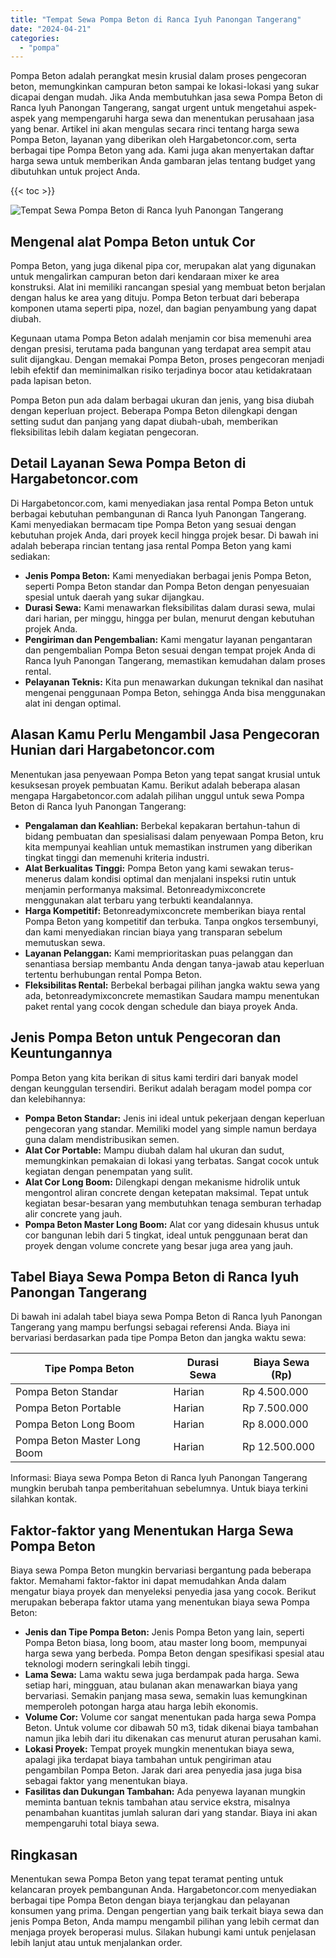 ```yaml
---
title: "Tempat Sewa Pompa Beton di Ranca Iyuh Panongan Tangerang"
date: "2024-04-21"
categories: 
  - "pompa"
---
```




Pompa Beton adalah perangkat mesin krusial dalam proses pengecoran beton, memungkinkan campuran beton sampai ke lokasi-lokasi yang sukar dicapai dengan mudah. Jika Anda membutuhkan jasa sewa Pompa Beton di Ranca Iyuh Panongan Tangerang, sangat urgent untuk mengetahui aspek-aspek yang mempengaruhi harga sewa dan menentukan perusahaan jasa yang benar. Artikel ini akan mengulas secara rinci tentang harga sewa Pompa Beton, layanan yang diberikan oleh Hargabetoncor.com, serta berbagai tipe Pompa Beton yang ada. Kami juga akan menyertakan daftar harga sewa untuk memberikan Anda gambaran jelas tentang budget yang dibutuhkan untuk project Anda.

{{< toc >}}

![Tempat Sewa Pompa Beton di Ranca Iyuh Panongan Tangerang](https://hargareadymixid.github.io/pompa/concrete-pump%20(28).png)

## Mengenal alat Pompa Beton untuk Cor

Pompa Beton, yang juga dikenal pipa cor, merupakan alat yang digunakan untuk mengalirkan campuran beton dari kendaraan mixer ke area konstruksi. Alat ini memiliki rancangan spesial yang membuat beton berjalan dengan halus ke area yang dituju. Pompa Beton terbuat dari beberapa komponen utama seperti pipa, nozel, dan bagian penyambung yang dapat diubah.

Kegunaan utama Pompa Beton adalah menjamin cor bisa memenuhi area dengan presisi, terutama pada bangunan yang terdapat area sempit atau sulit dijangkau. Dengan memakai Pompa Beton, proses pengecoran menjadi lebih efektif dan meminimalkan risiko terjadinya bocor atau ketidakrataan pada lapisan beton.

Pompa Beton pun ada dalam berbagai ukuran dan jenis, yang bisa diubah dengan keperluan project. Beberapa Pompa Beton dilengkapi dengan setting sudut dan panjang yang dapat diubah-ubah, memberikan fleksibilitas lebih dalam kegiatan pengecoran.

## Detail Layanan Sewa Pompa Beton di Hargabetoncor.com

Di Hargabetoncor.com, kami menyediakan jasa rental Pompa Beton untuk berbagai kebutuhan pembangunan di Ranca Iyuh Panongan Tangerang. Kami menyediakan bermacam tipe Pompa Beton yang sesuai dengan kebutuhan projek Anda, dari proyek kecil hingga projek besar. Di bawah ini adalah beberapa rincian tentang jasa rental Pompa Beton yang kami sediakan:

- **Jenis Pompa Beton:** Kami menyediakan berbagai jenis Pompa Beton, seperti Pompa Beton standar dan Pompa Beton dengan penyesuaian spesial untuk daerah yang sukar dijangkau.
- **Durasi Sewa:** Kami menawarkan fleksibilitas dalam durasi sewa, mulai dari harian, per minggu, hingga per bulan, menurut dengan kebutuhan projek Anda.
- **Pengiriman dan Pengembalian:** Kami mengatur layanan pengantaran dan pengembalian Pompa Beton sesuai dengan tempat projek Anda di Ranca Iyuh Panongan Tangerang, memastikan kemudahan dalam proses rental.
- **Pelayanan Teknis:** Kita pun menawarkan dukungan teknikal dan nasihat mengenai penggunaan Pompa Beton, sehingga Anda bisa menggunakan alat ini dengan optimal.

## Alasan Kamu Perlu Mengambil Jasa Pengecoran Hunian dari Hargabetoncor.com

Menentukan jasa penyewaan Pompa Beton yang tepat sangat krusial untuk kesuksesan proyek pembuatan Kamu. Berikut adalah beberapa alasan mengapa Hargabetoncor.com adalah pilihan unggul untuk sewa Pompa Beton di Ranca Iyuh Panongan Tangerang:

- **Pengalaman dan Keahlian:** Berbekal kepakaran bertahun-tahun di bidang pembuatan dan spesialisasi dalam penyewaan Pompa Beton, kru kita mempunyai keahlian untuk memastikan instrumen yang diberikan tingkat tinggi dan memenuhi kriteria industri.
- **Alat Berkualitas Tinggi:** Pompa Beton yang kami sewakan terus-menerus dalam kondisi optimal dan menjalani inspeksi rutin untuk menjamin performanya maksimal. Betonreadymixconcrete menggunakan alat terbaru yang terbukti keandalannya.
- **Harga Kompetitif:** Betonreadymixconcrete memberikan biaya rental Pompa Beton yang kompetitif dan terbuka. Tanpa ongkos tersembunyi, dan kami menyediakan rincian biaya yang transparan sebelum memutuskan sewa.
- **Layanan Pelanggan:** Kami memprioritaskan puas pelanggan dan senantiasa bersiap membantu Anda dengan tanya-jawab atau keperluan tertentu berhubungan rental Pompa Beton.
- **Fleksibilitas Rental:** Berbekal berbagai pilihan jangka waktu sewa yang ada, betonreadymixconcrete memastikan Saudara mampu menentukan paket rental yang cocok dengan schedule dan biaya proyek Anda.

## Jenis Pompa Beton untuk Pengecoran dan Keuntungannya

Pompa Beton yang kita berikan di situs kami terdiri dari banyak model dengan keunggulan tersendiri. Berikut adalah beragam model pompa cor dan kelebihannya:

- **Pompa Beton Standar:** Jenis ini ideal untuk pekerjaan dengan keperluan pengecoran yang standar. Memiliki model yang simple namun berdaya guna dalam mendistribusikan semen.
- **Alat Cor Portable:** Mampu diubah dalam hal ukuran dan sudut, memungkinkan pemakaian di lokasi yang terbatas. Sangat cocok untuk kegiatan dengan penempatan yang sulit.
- **Alat Cor Long Boom:** Dilengkapi dengan mekanisme hidrolik untuk mengontrol aliran concrete dengan ketepatan maksimal. Tepat untuk kegiatan besar-besaran yang membutuhkan tenaga semburan terhadap alir concrete yang jauh.
- **Pompa Beton Master Long Boom:** Alat cor yang didesain khusus untuk cor bangunan lebih dari 5 tingkat, ideal untuk penggunaan berat dan proyek dengan volume concrete yang besar juga area yang jauh.

## Tabel Biaya Sewa Pompa Beton di Ranca Iyuh Panongan Tangerang

Di bawah ini adalah tabel biaya sewa Pompa Beton di Ranca Iyuh Panongan Tangerang yang mampu berfungsi sebagai referensi Anda. Biaya ini bervariasi berdasarkan pada tipe Pompa Beton dan jangka waktu sewa:

| Tipe Pompa Beton | Durasi Sewa | Biaya Sewa (Rp) |
| --- | --- | --- |
| Pompa Beton Standar | Harian | Rp 4.500.000 |
| Pompa Beton Portable | Harian | Rp 7.500.000 |
| Pompa Beton Long Boom | Harian | Rp 8.000.000 |
| Pompa Beton Master Long Boom | Harian | Rp 12.500.000 |

Informasi: Biaya sewa Pompa Beton di Ranca Iyuh Panongan Tangerang mungkin berubah tanpa pemberitahuan sebelumnya. Untuk biaya terkini silahkan kontak.

## Faktor-faktor yang Menentukan Harga Sewa Pompa Beton

Biaya sewa Pompa Beton mungkin bervariasi bergantung pada beberapa faktor. Memahami faktor-faktor ini dapat memudahkan Anda dalam mengatur biaya proyek dan menyeleksi penyedia jasa yang cocok. Berikut merupakan beberapa faktor utama yang menentukan biaya sewa Pompa Beton:

- **Jenis dan Tipe Pompa Beton:** Jenis Pompa Beton yang lain, seperti Pompa Beton biasa, long boom, atau master long boom, mempunyai harga sewa yang berbeda. Pompa Beton dengan spesifikasi spesial atau teknologi modern seringkali lebih tinggi.
- **Lama Sewa:** Lama waktu sewa juga berdampak pada harga. Sewa setiap hari, mingguan, atau bulanan akan menawarkan biaya yang bervariasi. Semakin panjang masa sewa, semakin luas kemungkinan memperoleh potongan harga atau harga lebih ekonomis.
- **Volume Cor:** Volume cor sangat menentukan pada harga sewa Pompa Beton. Untuk volume cor dibawah 50 m3, tidak dikenai biaya tambahan namun jika lebih dari itu dikenakan cas menurut aturan perusahan kami.
- **Lokasi Proyek:** Tempat proyek mungkin menentukan biaya sewa, apalagi jika terdapat biaya tambahan untuk pengiriman atau pengambilan Pompa Beton. Jarak dari area penyedia jasa juga bisa sebagai faktor yang menentukan biaya.
- **Fasilitas dan Dukungan Tambahan:** Ada penyewa layanan mungkin meminta bantuan teknis tambahan atau service ekstra, misalnya penambahan kuantitas jumlah saluran dari yang standar. Biaya ini akan mempengaruhi total biaya sewa.

## Ringkasan

Menentukan sewa Pompa Beton yang tepat teramat penting untuk kelancaran proyek pembangunan Anda. Hargabetoncor.com menyediakan berbagai tipe Pompa Beton dengan biaya terjangkau dan pelayanan konsumen yang prima. Dengan pengertian yang baik terkait biaya sewa dan jenis Pompa Beton, Anda mampu mengambil pilihan yang lebih cermat dan menjaga proyek beroperasi mulus. Silakan hubungi kami untuk penjelasan lebih lanjut atau untuk menjalankan order.
